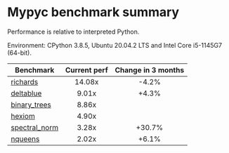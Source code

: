 # Mypyc benchmark summary

Performance is relative to interpreted Python.

Environment: CPython 3.8.5, Ubuntu 20.04.2 LTS and Intel Core i5-1145G7 (64-bit).

| Benchmark | Current perf | Change in 3 months |
| --- | :---: | :---: |
| [richards](benchmarks/richards.md) | 14.08x | -4.2% |
| [deltablue](benchmarks/deltablue.md) | 9.01x | +4.3% |
| [binary_trees](benchmarks/binary_trees.md) | 8.86x |  |
| [hexiom](benchmarks/hexiom.md) | 4.90x |  |
| [spectral_norm](benchmarks/spectral_norm.md) | 3.28x | +30.7% |
| [nqueens](benchmarks/nqueens.md) | 2.02x | +6.1% |
